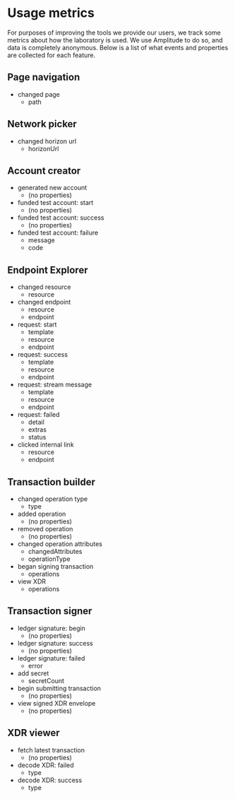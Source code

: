 # Usage metrics

For purposes of improving the tools we provide our users, we track some metrics about how the laboratory is used. We use Amplitude to do so, and data is completely anonymous. Below is a list of what events and properties are collected for each feature.

## Page navigation

* changed page
  * path

## Network picker

* changed horizon url
  * horizonUrl

## Account creator

* generated new account
  * (no properties)
* funded test account: start
  * (no properties)
* funded test account: success
  * (no properties)
* funded test account: failure
  * message
  * code

## Endpoint Explorer

* changed resource
  * resource
* changed endpoint
  * resource
  * endpoint
* request: start
  * template
  * resource
  * endpoint
* request: success
  * template
  * resource
  * endpoint
* request: stream message
  * template
  * resource
  * endpoint
* request: failed
  * detail
  * extras
  * status
* clicked internal link
  * resource
  * endpoint

## Transaction builder

* changed operation type
  * type
* added operation
  * (no properties)
* removed operation
  * (no properties)
* changed operation attributes
  * changedAttributes
  * operationType
* began signing transaction
  * operations
* view XDR
  * operations

## Transaction signer

* ledger signature: begin
  * (no properties)
* ledger signature: success
  * (no properties)
* ledger signature: failed
  * error
* add secret
  * secretCount
* begin submitting transaction
  * (no properties)
* view signed XDR envelope
  * (no properties)

## XDR viewer

* fetch latest transaction
  * (no properties)
* decode XDR: failed
  * type
* decode XDR: success
  * type
